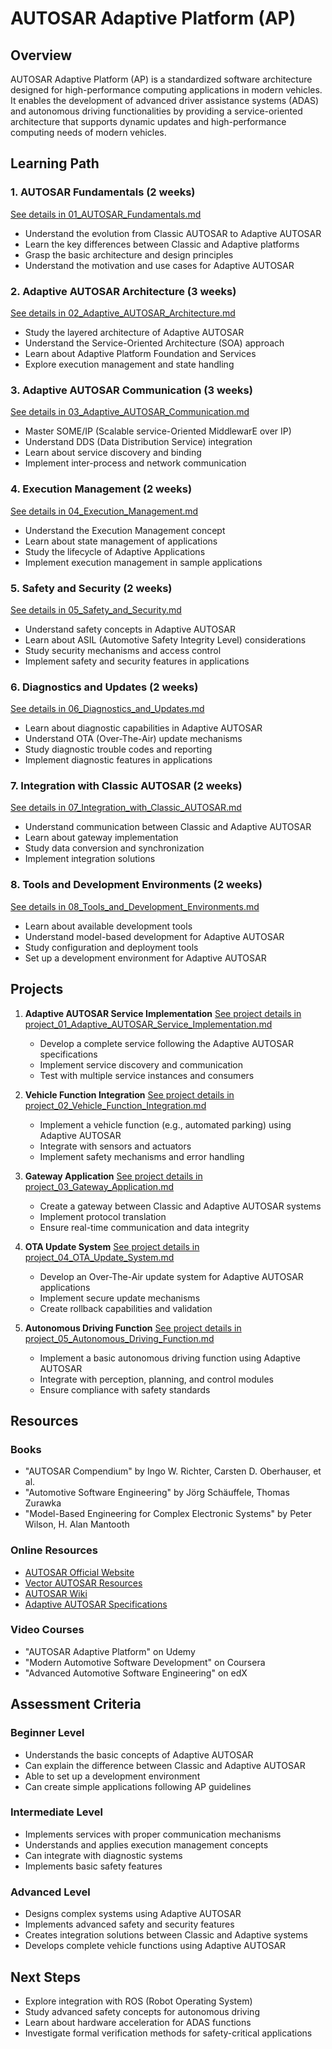 # AUTOSAR Adaptive Platform (AP)

## Overview
AUTOSAR Adaptive Platform (AP) is a standardized software architecture designed for high-performance computing applications in modern vehicles. It enables the development of advanced driver assistance systems (ADAS) and autonomous driving functionalities by providing a service-oriented architecture that supports dynamic updates and high-performance computing needs of modern vehicles.

## Learning Path

### 1. AUTOSAR Fundamentals (2 weeks)
[See details in 01_AUTOSAR_Fundamentals.md](02_AutoSar_AP/01_AUTOSAR_Fundamentals.md)
- Understand the evolution from Classic AUTOSAR to Adaptive AUTOSAR
- Learn the key differences between Classic and Adaptive platforms
- Grasp the basic architecture and design principles
- Understand the motivation and use cases for Adaptive AUTOSAR

### 2. Adaptive AUTOSAR Architecture (3 weeks)
[See details in 02_Adaptive_AUTOSAR_Architecture.md](02_AutoSar_AP/02_Adaptive_AUTOSAR_Architecture.md)
- Study the layered architecture of Adaptive AUTOSAR
- Understand the Service-Oriented Architecture (SOA) approach
- Learn about Adaptive Platform Foundation and Services
- Explore execution management and state handling

### 3. Adaptive AUTOSAR Communication (3 weeks)
[See details in 03_Adaptive_AUTOSAR_Communication.md](02_AutoSar_AP/03_Adaptive_AUTOSAR_Communication.md)
- Master SOME/IP (Scalable service-Oriented MiddlewarE over IP)
- Understand DDS (Data Distribution Service) integration
- Learn about service discovery and binding
- Implement inter-process and network communication

### 4. Execution Management (2 weeks)
[See details in 04_Execution_Management.md](02_AutoSar_AP/04_Execution_Management.md)
- Understand the Execution Management concept
- Learn about state management of applications
- Study the lifecycle of Adaptive Applications
- Implement execution management in sample applications

### 5. Safety and Security (2 weeks)
[See details in 05_Safety_and_Security.md](02_AutoSar_AP/05_Safety_and_Security.md)
- Understand safety concepts in Adaptive AUTOSAR
- Learn about ASIL (Automotive Safety Integrity Level) considerations
- Study security mechanisms and access control
- Implement safety and security features in applications

### 6. Diagnostics and Updates (2 weeks)
[See details in 06_Diagnostics_and_Updates.md](02_AutoSar_AP/06_Diagnostics_and_Updates.md)
- Learn about diagnostic capabilities in Adaptive AUTOSAR
- Understand OTA (Over-The-Air) update mechanisms
- Study diagnostic trouble codes and reporting
- Implement diagnostic features in applications

### 7. Integration with Classic AUTOSAR (2 weeks)
[See details in 07_Integration_with_Classic_AUTOSAR.md](02_AutoSar_AP/07_Integration_with_Classic_AUTOSAR.md)
- Understand communication between Classic and Adaptive AUTOSAR
- Learn about gateway implementation
- Study data conversion and synchronization
- Implement integration solutions

### 8. Tools and Development Environments (2 weeks)
[See details in 08_Tools_and_Development_Environments.md](02_AutoSar_AP/08_Tools_and_Development_Environments.md)
- Learn about available development tools
- Understand model-based development for Adaptive AUTOSAR
- Study configuration and deployment tools
- Set up a development environment for Adaptive AUTOSAR

## Projects

1. **Adaptive AUTOSAR Service Implementation**
   [See project details in project_01_Adaptive_AUTOSAR_Service_Implementation.md](02_AutoSar_AP/project_01_Adaptive_AUTOSAR_Service_Implementation.md)
   - Develop a complete service following the Adaptive AUTOSAR specifications
   - Implement service discovery and communication
   - Test with multiple service instances and consumers

2. **Vehicle Function Integration**
   [See project details in project_02_Vehicle_Function_Integration.md](02_AutoSar_AP/project_02_Vehicle_Function_Integration.md)
   - Implement a vehicle function (e.g., automated parking) using Adaptive AUTOSAR
   - Integrate with sensors and actuators
   - Implement safety mechanisms and error handling

3. **Gateway Application**
   [See project details in project_03_Gateway_Application.md](02_AutoSar_AP/project_03_Gateway_Application.md)
   - Create a gateway between Classic and Adaptive AUTOSAR systems
   - Implement protocol translation
   - Ensure real-time communication and data integrity

4. **OTA Update System**
   [See project details in project_04_OTA_Update_System.md](02_AutoSar_AP/project_04_OTA_Update_System.md)
   - Develop an Over-The-Air update system for Adaptive AUTOSAR applications
   - Implement secure update mechanisms
   - Create rollback capabilities and validation

5. **Autonomous Driving Function**
   [See project details in project_05_Autonomous_Driving_Function.md](02_AutoSar_AP/project_05_Autonomous_Driving_Function.md)
   - Implement a basic autonomous driving function using Adaptive AUTOSAR
   - Integrate with perception, planning, and control modules
   - Ensure compliance with safety standards

## Resources

### Books
- "AUTOSAR Compendium" by Ingo W. Richter, Carsten D. Oberhauser, et al.
- "Automotive Software Engineering" by Jörg Schäuffele, Thomas Zurawka
- "Model-Based Engineering for Complex Electronic Systems" by Peter Wilson, H. Alan Mantooth

### Online Resources
- [AUTOSAR Official Website](https://www.autosar.org/)
- [Vector AUTOSAR Resources](https://www.vector.com/int/en/know-how/technologies/autosar/)
- [AUTOSAR Wiki](https://autosar.org/basics/)
- [Adaptive AUTOSAR Specifications](https://www.autosar.org/standards/adaptive-platform/)

### Video Courses
- "AUTOSAR Adaptive Platform" on Udemy
- "Modern Automotive Software Development" on Coursera
- "Advanced Automotive Software Engineering" on edX

## Assessment Criteria

### Beginner Level
- Understands the basic concepts of Adaptive AUTOSAR
- Can explain the difference between Classic and Adaptive AUTOSAR
- Able to set up a development environment
- Can create simple applications following AP guidelines

### Intermediate Level
- Implements services with proper communication mechanisms
- Understands and applies execution management concepts
- Can integrate with diagnostic systems
- Implements basic safety features

### Advanced Level
- Designs complex systems using Adaptive AUTOSAR
- Implements advanced safety and security features
- Creates integration solutions between Classic and Adaptive systems
- Develops complete vehicle functions using Adaptive AUTOSAR

## Next Steps
- Explore integration with ROS (Robot Operating System)
- Study advanced safety concepts for autonomous driving
- Learn about hardware acceleration for ADAS functions
- Investigate formal verification methods for safety-critical applications
